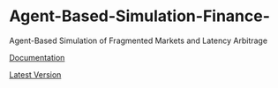 # Agent-Based-Simulation-Finance-
Agent-Based Simulation of Fragmented Markets and Latency Arbitrage

[Documentation](agent-based-simulation-8.pdf)


[Latest Version](Modeling-D6.ipynb)

